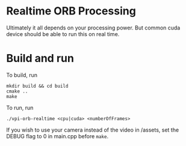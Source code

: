 # Realtime ORB Processing
Ultimately it all depends on your processing power. But common cuda device should be able to run this on real time.

# Build and run
To build, run
```
mkdir build && cd build
cmake ..
make
```

To run, run
```
./vpi-orb-realtime <cpu|cuda> <numberOfFrames>
```

If you wish to use your camera instead of the video in /assets, set the DEBUG flag to 0 in main.cpp before `make`.